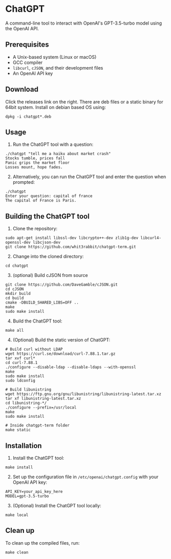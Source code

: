 # ChatGPT

A command-line tool to interact with OpenAI's GPT-3.5-turbo model using the OpenAI API.

## Prerequisites

- A Unix-based system (Linux or macOS)
- GCC compiler
- `libcurl`, `cJSON`, and their development files
- An OpenAI API key

## Download

Click the releases link on the right.  There are deb files or a static binary for 64bit system.
Install on debian based OS using:
```
dpkg -i chatgpt*.deb
```

## Usage

1. Run the ChatGPT tool with a question:
```
./chatgpt "tell me a haiku about market crash"
Stocks tumble, prices fall
Panic grips the market floor
Losses mount, hope fades.
```
2. Alternatively, you can run the ChatGPT tool and enter the question when prompted:
```
./chatgpt 
Enter your question: capital of france
The capital of France is Paris.
```

## Building the ChatGPT tool

1. Clone the repository:
```
sudo apt-get install libssl-dev libcrypto++-dev zlib1g-dev libcurl4-openssl-dev libcjson-dev
git clone https://github.com/whit3rabbit/chatgpt-term.git
```
2. Change into the cloned directory:

```
cd chatgpt
```
3. (optional) Build cJSON from source
```
git clone https://github.com/DaveGamble/cJSON.git
cd cJSON
mkdir build
cd build
cmake -DBUILD_SHARED_LIBS=OFF ..
make
sudo make install
```

4. Build the ChatGPT tool:

```
make all
```
4. (Optional) Build the static version of ChatGPT:

```
# Build curl without LDAP
wget https://curl.se/download/curl-7.88.1.tar.gz
tar xvf curl*
cd curl-7.88.1
./configure --disable-ldap --disable-ldaps --with-openssl
make
sudo make install
sudo ldconfig

# Build libunistring
wget https://ftp.gnu.org/gnu/libunistring/libunistring-latest.tar.xz
tar xf libunistring-latest.tar.xz
cd libunistring-*/
./configure --prefix=/usr/local
make
sudo make install

# Inside chatgpt-term folder
make static
```

## Installation

1. Install the ChatGPT tool:
```
make install
```
2. Set up the configuration file in `/etc/openai/chatgpt.config` with your OpenAI API key:
```
API_KEY=your_api_key_here
MODEL=gpt-3.5-turbo
```
3. (Optional) Install the ChatGPT tool locally:
```
make local
```

## Clean up

To clean up the compiled files, run:

```
make clean
```
